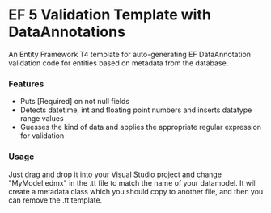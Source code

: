 ﻿# EF 5 Validation Template with DataAnnotations

An Entity Framework T4 template for auto-generating EF DataAnnotation validation code for entities
based on metadata from the database.

### Features

* Puts [Required] on not null fields
* Detects datetime, int and floating point numbers and inserts datatype range values
* Guesses the kind of data and applies the appropriate regular expression for validation

### Usage

Just drag and drop it into your Visual Studio project and change "MyModel.edmx" in the .tt file to match the name of your datamodel.
It will create a metadata class which you should copy to another file, and then you can remove the .tt template.